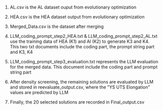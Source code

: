1. AL.csv is the AL dataset ouput from evolutionary optimization

2. HEA.csv is the HEA dataset output from evolutionary optimization

3. Merged_Data.csv is the dataset after merging 

4. LLM_coding_prompt_step2_HEA.txt & LLM_coding_prompt_step2_AL.txt use the training data of HEA (K1) and Al (K2) to generate K3 and K4. This two txt documents include the coding part, the prompt string part and K3, K4

5. LLM_coding_prompt_step3_evaluation.txt represents the LLM evaluation for the merged data. This document include the coding part and prompt string part

6. After density screening, the remaining solutions are evaluated by LLM and stored in reevaluate_output.csv, where the "YS UTS Elongation" values are predicted by LLM

7. Finally, the 20 selected solutions are recorded in Final_output.csv
